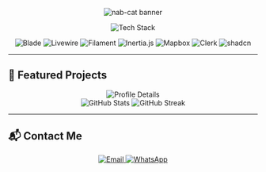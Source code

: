 <!-- Banner with custom font -->
<p align="center">
  <img src="https://readme-typing-svg.herokuapp.com?font=Space+Grotesk&size=32&pause=1000&color=06B6D4&center=true&vCenter=true&width=700&lines=Hey%2C+I'm+nab-cat!+👋;Fullstack+Explorer+%7C+Always+Learning;Student+Developer+Building+Cool+Things" alt="nab-cat banner"/>
</p>


<!-- Tech Stack (Graphical) -->
<p align="center">
  <img src="https://skillicons.dev/icons?i=html,css,js,ts,php,laravel,vue,react,next,nodejs,vite,flutter,dart,tailwind" alt="Tech Stack" />
</p>
<p align="center">
  <img src="https://img.shields.io/badge/Blade-FF2D20?style=for-the-badge&logo=laravel&logoColor=fff" alt="Blade"/>
  <img src="https://img.shields.io/badge/Livewire-4E56A6?style=for-the-badge&logo=laravel&logoColor=fff" alt="Livewire"/>
  <img src="https://img.shields.io/badge/Filament-4469B0?style=for-the-badge" alt="Filament"/>
  <img src="https://img.shields.io/badge/Inertia.js-8000FF?style=for-the-badge" alt="Inertia.js"/>
  <img src="https://img.shields.io/badge/Mapbox-4264FB?style=for-the-badge&logo=mapbox&logoColor=fff" alt="Mapbox"/>
  <img src="https://img.shields.io/badge/Clerk-3E3EEC?style=for-the-badge" alt="Clerk"/>
  <img src="https://img.shields.io/badge/shadcn-000?style=for-the-badge" alt="shadcn"/>
</p>

---

## 📂 Featured Projects
<p align="center">
  <img src="https://github-profile-summary-cards.vercel.app/api/cards/profile-details?username=nab-cat&theme=tokyonight" alt="Profile Details" />
  <br/>
  <img src="https://github-readme-stats.vercel.app/api?username=nab-cat&show_icons=true&theme=tokyonight" alt="GitHub Stats"/>
  <img src="https://github-readme-streak-stats.herokuapp.com/?user=nab-cat&theme=tokyonight" alt="GitHub Streak"/>
</p>

---

## 📬 Contact Me
<p align="center">
  <a href="mailto:alf.muhammad.ilyas@gmail.com">
    <img src="https://img.shields.io/badge/Email-D14836?style=for-the-badge&logo=gmail&logoColor=fff" alt="Email"/>
  </a>
  <a href="https://wa.me/6285868548240">
    <img src="https://img.shields.io/badge/WhatsApp-25D366?style=for-the-badge&logo=whatsapp&logoColor=fff" alt="WhatsApp"/>
  </a>
</p>
